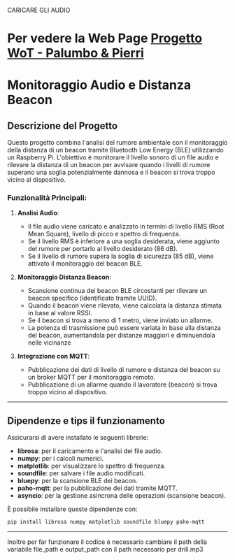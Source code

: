 CARICARE GLI AUDIO 
# Per vedere la Web Page [Progetto WoT - Palumbo & Pierri](https://unisalento-idalab-iotcourse-2023-2024.github.io/wot-project-presentation-PalumboPierri/)

# Monitoraggio Audio e Distanza Beacon

## Descrizione del Progetto

Questo progetto combina l'analisi del rumore ambientale con il monitoraggio della distanza di un beacon tramite Bluetooth Low Energy (BLE) utilizzando un Raspberry Pi. L'obiettivo è monitorare il livello sonoro di un file audio e rilevare la distanza di un beacon per avvisare quando i livelli di rumore superano una soglia potenzialmente dannosa e il beacon si trova troppo vicino al dispositivo.

### Funzionalità Principali:
1. **Analisi Audio**:
   - Il file audio viene caricato e analizzato in termini di livello RMS (Root Mean Square), livello di picco e spettro di frequenza.
   - Se il livello RMS è inferiore a una soglia desiderata, viene aggiunto del rumore per portarlo al livello desiderato (86 dB).
   - Se il livello di rumore supera la soglia di sicurezza (85 dB), viene attivato il monitoraggio del beacon BLE.

2. **Monitoraggio Distanza Beacon**:
   - Scansione continua dei beacon BLE circostanti per rilevare un beacon specifico (identificato tramite UUID).
   - Quando il beacon viene rilevato, viene calcolata la distanza stimata in base al valore RSSI.
   - Se il beacon si trova a meno di 1 metro, viene inviato un allarme.
   - La potenza di trasmissione può essere variata in base alla distanza del beacon, aumentandola per distanze maggiori e diminuendola nelle vicinanze

3. **Integrazione con MQTT**:
   - Pubblicazione dei dati di livello di rumore e distanza del beacon su un broker MQTT per il monitoraggio remoto.
   - Pubblicazione di un allarme quando il lavoratore (beacon) si trova troppo vicino al dispositivo.

---

## Dipendenze e tips il funzionamento 

Assicurarsi di avere installato le seguenti librerie:

- **librosa**: per il caricamento e l'analisi dei file audio.
- **numpy**: per i calcoli numerici.
- **matplotlib**: per visualizzare lo spettro di frequenza.
- **soundfile**: per salvare i file audio modificati.
- **bluepy**: per la scansione BLE dei beacon.
- **paho-mqtt**: per la pubblicazione dei dati tramite MQTT.
- **asyncio**: per la gestione asincrona delle operazioni (scansione beacon).

È possibile installare queste dipendenze con:


```bash
pip install librosa numpy matplotlib soundfile bluepy paho-mqtt
```
---

Inoltre per far funzionare il codice è necessario cambiare il path della variabile file_path e output_path con il path necessario per drill.mp3
